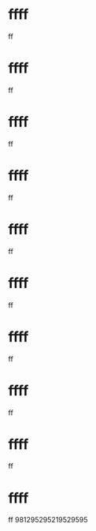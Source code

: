 # ffff
ff
# ffff
ff
# ffff
ff
# ffff
ff
# ffff
ff
# ffff
ff
# ffff
ff
# ffff
ff
# ffff
ff
# ffff
ff
981295295219529595
